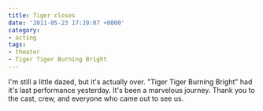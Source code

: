 ```yaml
---
title: Tiger closes
date: '2011-05-23 17:20:07 +0000'
category:
- acting
tags:
- theater
- Tiger Tiger Burning Bright
---
```


I'm still a little dazed, but it's actually over. "Tiger Tiger Burning Bright"
had it's last performance yesterday. It's been a marvelous journey. Thank you to
the cast, crew, and everyone who came out to see us.
